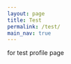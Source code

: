 ```yaml
---
layout: page
title: Test
permalink: /test/
main_nav: true
---
```

for test profile page 

[centrarium]: https://github.com/bencentra/centrarium
[bencentra]: http://bencentra.com
[jekyll]: https://github.com/jekyll/jekyll
